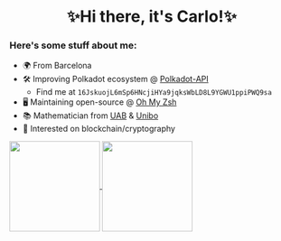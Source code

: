 <h1 align="center">✨Hi there, it's Carlo!✨</h1>

### Here's some stuff about me:

- 🌍 From Barcelona
- 🛠️ Improving Polkadot ecosystem @ [Polkadot-API](https://github/polkadot-api)
  - Find me at `16JskuojL6mSp6HNcjiHYa9jqksWbLD8L9YGWU1ppiPWQ9sa`
- 🖥️ Maintaining open-source @ [Oh My Zsh](https://github.com/ohmyzsh)
- 📚 Mathematician from [UAB](https://www.uab.cat) & [Unibo](https://www.unibo.it)
- 🌱 Interested on blockchain/cryptography

<a href="https://github.com/carlosala">
  <img
    align="center"
    height="160em"
    src="https://github-readme-stats.vercel.app/api?username=carlosala&custom_title=My%20Github%20Stats%21&theme=vue&count_private=true&include_all_commits=true&show_icons=true"
  />
  <img
    align="center"
    height="160em"
    src="https://github-readme-stats.vercel.app/api/top-langs/?username=carlosala&custom_title=Which%20languages%20I%20use%20the%20most%3F&theme=vue&hide=ampl,tex&layout=compact&langs_count=6&size_weight=0.75&count_weight=0.25"
  />
</a>
